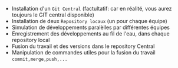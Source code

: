 - Installation d'un `Git Central` (factultatif: car en réalité, vous aurez toujours le GIT central disponible)
- Installation de deux  `Repository locaux` (un pour chaque équipe)
- Simulation de développements paralèlles par différentes équipes
- Enregistrement des développements au fil de l'eau, dans chaque repository local
- Fusion du travail et des versions dans le repository Central
- Manipulation de commandes utiles pour la fusion du travail `commit,merge,push,...`
